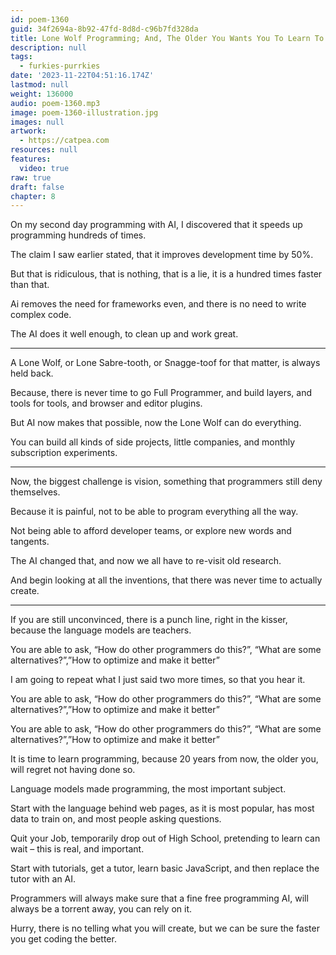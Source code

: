```yaml
---
id: poem-1360
guid: 34f2694a-8b92-47fd-8d8d-c96b7fd328da
title: Lone Wolf Programming; And, The Older You Wants You To Learn To Code
description: null
tags:
  - furkies-purrkies
date: '2023-11-22T04:51:16.174Z'
lastmod: null
weight: 136000
audio: poem-1360.mp3
image: poem-1360-illustration.jpg
images: null
artwork:
  - https://catpea.com
resources: null
features:
  video: true
raw: true
draft: false
chapter: 8
---
```


On my second day programming with AI,
I discovered that it speeds up programming hundreds of times.

The claim I saw earlier stated,
that it improves development time by 50%.

But that is ridiculous, that is nothing, that is a lie,
it is a hundred times faster than that.

Ai removes the need for frameworks even,
and there is no need to write complex code.

The AI does it well enough,
to clean up and work great.

---

A Lone Wolf, or Lone Sabre-tooth, or Snagge-toof for that matter,
is always held back.

Because, there is never time to go Full Programmer,
and build layers, and tools for tools, and browser and editor plugins.

But AI now makes that possible,
now the Lone Wolf can do everything.

You can build all kinds of side projects,
little companies, and monthly subscription experiments.

---

Now, the biggest challenge is vision,
something that programmers still deny themselves.

Because it is painful,
not to be able to program everything all the way.

Not being able to afford developer teams,
or explore new words and tangents.

The AI changed that,
and now we all have to re-visit old research.

And begin looking at all the inventions,
that there was never time to actually create.

---

If you are still unconvinced, there is a punch line,
right in the kisser, because the language models are teachers.

You are able to ask, “How do other programmers do this?”,
“What are some alternatives?”,”How to optimize and make it better”

I am going to repeat what I just said two more times,
so that you hear it.

You are able to ask, “How do other programmers do this?”,
“What are some alternatives?”,”How to optimize and make it better”

You are able to ask, “How do other programmers do this?”,
“What are some alternatives?”,”How to optimize and make it better”

It is time to learn programming, because 20 years from now,
the older you, will regret not having done so.

Language models made programming,
the most important subject.

Start with the language behind web pages,
as it is most popular, has most data to train on, and most people asking questions.

Quit your Job, temporarily drop out of High School,
pretending to learn can wait – this is real, and important.

Start with tutorials, get a tutor, learn basic JavaScript,
and then replace the tutor with an AI.

Programmers will always make sure that a fine free programming AI,
will always be a torrent away, you can rely on it.

Hurry, there is no telling what you will create,
but we can be sure the faster you get coding the better.
